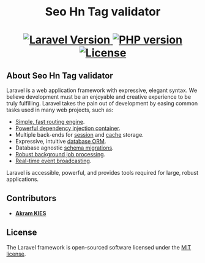 <h1 style="font-size: 30px;" align="center">
Seo Hn Tag validator
<h1>

<p align="center">
    <a href="https://packagist.org/packages/laravel/framework">
        <img src="https://img.shields.io/badge/laravel-9-red" alt="Laravel Version"/>
    </a>
    <a href="https://www.php.net/releases/8.1/en.php">
        <img src="https://img.shields.io/badge/php-8.1-blue"
        alt="PHP version"/>
    </a>
    <a href="https://packagist.org/packages/laravel/framework">
        <img src="https://img.shields.io/packagist/l/laravel/framework" alt="License" />
    </a>
</p>

## About Seo Hn Tag validator

Laravel is a web application framework with expressive, elegant syntax. We believe development must be an enjoyable and creative experience to be truly fulfilling. Laravel takes the pain out of development by easing common tasks used in many web projects, such as:

- [Simple, fast routing engine](https://laravel.com/docs/routing).
- [Powerful dependency injection container](https://laravel.com/docs/container).
- Multiple back-ends for [session](https://laravel.com/docs/session) and [cache](https://laravel.com/docs/cache) storage.
- Expressive, intuitive [database ORM](https://laravel.com/docs/eloquent).
- Database agnostic [schema migrations](https://laravel.com/docs/migrations).
- [Robust background job processing](https://laravel.com/docs/queues).
- [Real-time event broadcasting](https://laravel.com/docs/broadcasting).

Laravel is accessible, powerful, and provides tools required for large, robust applications.

## Contributors

- **[Akram KIES](https://github.com/akramkies/)**

## License
The Laravel framework is open-sourced software licensed under the [MIT license](https://opensource.org/licenses/MIT).
